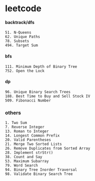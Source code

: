 # leetcode

#### backtrack/dfs
````
51. N-Queens
62. Unique Paths
78. Subsets
494. Target Sum
````

#### bfs
````
111. Minimum Depth of Binary Tree
752. Open the Lock
````

#### dp
````
96. Unique Binary Search Trees
188. Best Time to Buy and Sell Stock IV
509. Fibonacci Number  
````

### others
````
1. Two Sum
7. Reverse Integer
13. Roman to Integer
14. Longest Common Prefix
20. Valid Parentheses
21. Merge Two Sorted Lists
26. Remove Duplicates from Sorted Array
28. Implement strStr()
38. Count and Say
53. Maximum Subarray
79. Word Search
94. Binary Tree Inorder Traversal
98. Validate Binary Search Tree
````